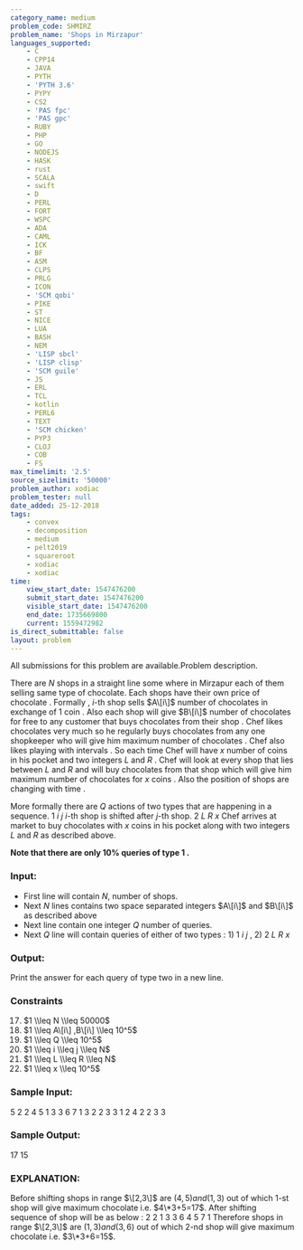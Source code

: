 ```yaml
---
category_name: medium
problem_code: SHMIRZ
problem_name: 'Shops in Mirzapur'
languages_supported:
    - C
    - CPP14
    - JAVA
    - PYTH
    - 'PYTH 3.6'
    - PYPY
    - CS2
    - 'PAS fpc'
    - 'PAS gpc'
    - RUBY
    - PHP
    - GO
    - NODEJS
    - HASK
    - rust
    - SCALA
    - swift
    - D
    - PERL
    - FORT
    - WSPC
    - ADA
    - CAML
    - ICK
    - BF
    - ASM
    - CLPS
    - PRLG
    - ICON
    - 'SCM qobi'
    - PIKE
    - ST
    - NICE
    - LUA
    - BASH
    - NEM
    - 'LISP sbcl'
    - 'LISP clisp'
    - 'SCM guile'
    - JS
    - ERL
    - TCL
    - kotlin
    - PERL6
    - TEXT
    - 'SCM chicken'
    - PYP3
    - CLOJ
    - COB
    - FS
max_timelimit: '2.5'
source_sizelimit: '50000'
problem_author: xodiac
problem_tester: null
date_added: 25-12-2018
tags:
    - convex
    - decomposition
    - medium
    - pelt2019
    - squareroot
    - xodiac
    - xodiac
time:
    view_start_date: 1547476200
    submit_start_date: 1547476200
    visible_start_date: 1547476200
    end_date: 1735669800
    current: 1559472982
is_direct_submittable: false
layout: problem
---
```

All submissions for this problem are available.Problem description.

There are $N$ shops in a straight line some where in Mirzapur each of them selling same type of chocolate. 
Each shops have their own price of chocolate . Formally , $i$-th shop sells $A\[i\]$ number of chocolates in exchange of $1$ coin . Also each shop will give $B\[i\]$ number of chocolates for free to any customer that buys chocolates from their shop . 
Chef likes chocolates very much so he regularly buys chocolates from any one shopkeeper who will give him maximum number of chocolates . 
Chef also likes playing with intervals . So each time Chef will have $x$ number of coins in his pocket and two integers $L$ and $R$ . Chef will look at every shop that lies between $L$ and $R$ and will buy chocolates from that shop which will give him maximum number of chocolates for $x$ coins . 
Also the position of shops are changing with time . 
 
More formally there are $Q$ actions of two types that are happening in a sequence. 
$1$ $i$ $j$ $i$-th shop is shifted after $j$-th shop. 
$2$ $L$ $R$ $x$ Chef arrives at market to buy chocolates with $x$ coins in his pocket along with two integers $L$ and $R$ as described above. 
 
  **Note that there are only $10$% queries of type $1$ .**



### Input:

- First line will contain $N$, number of shops.
- Next $N$ lines contains two space separated integers $A\[i\]$ and $B\[i\]$ as described above
- Next line contain one integer $Q$ number of queries.
- Next $Q$ line will contain queries of either of two types : $1)$ $1$ $i$ $j$ , $2)$ $2$ $L$ $R$ $x$
 
### Output:

Print the answer for each query of type two in a new line. 
### Constraints


17. $1 \\leq N \\leq 50000$
18. $1 \\leq A\[i\] ,B\[i\] \\leq 10^5$
19. $1 \\leq Q \\leq 10^5$
20. $1 \\leq i \\leq j \\leq N$
21. $1 \\leq L \\leq R \\leq N$
22. $1 \\leq x \\leq 10^5$
### Sample Input:

5 
2 2 
4 5
1 3
3 6
7 1
3
2 2 3 3
1 2 4
2 2 3 3
### Sample Output:

17 
15 
### EXPLANATION:

Before shifting shops in range $\[2,3\]$ are $(4,5) and (1,3)$ out of which $1$-st shop will give maximum chocolate i.e. $4\*3+5=17$. 
After shifting sequence of shop will be as below : 
2 2 
1 3
3 6
4 5
7 1
 Therefore shops in range $\[2,3\]$ are $(1,3) and (3,6)$ out of which $2$-nd shop will give maximum chocolate i.e. $3\*3+6=15$.
